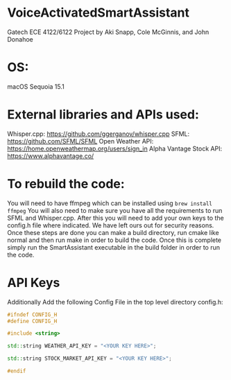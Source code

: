 # VoiceActivatedSmartAssistant
Gatech ECE 4122/6122 Project
by Aki Snapp, Cole McGinnis, and John Donahoe

# OS:
macOS Sequoia 15.1

# External libraries and APIs used:
Whisper.cpp: https://github.com/ggerganov/whisper.cpp
SFML: https://github.com/SFML/SFML
Open Weather API: https://home.openweathermap.org/users/sign_in
Alpha Vantage Stock API: https://www.alphavantage.co/

# To rebuild the code:
You will need to have ffmpeg which can be installed using `brew install ffmpeg`
You will also need to make sure you have all the requirements to run SFML and Whisper.cpp.
After this you will need to add your own keys to the config.h file where indicated. We have left ours out for security reasons.
Once these steps are done you can make a build directory, run cmake like normal and then run make in order to build the code.
Once this is complete simply run the SmartAssistant executable in the build folder in order to run the code.

# API Keys
Additionally Add the following Config File in the top level directory
config.h:
```cpp
#ifndef CONFIG_H
#define CONFIG_H

#include <string>

std::string WEATHER_API_KEY = "<YOUR KEY HERE>";

std::string STOCK_MARKET_API_KEY = "<YOUR KEY HERE>";

#endif
```
